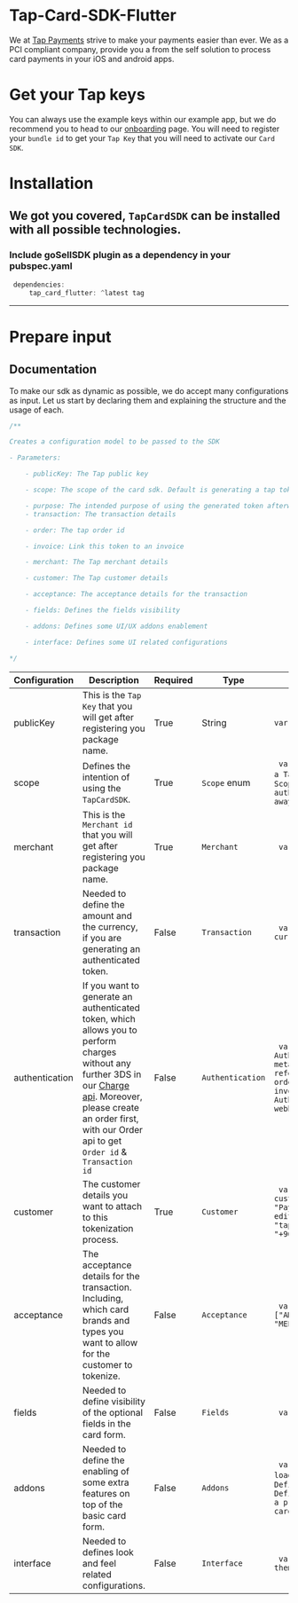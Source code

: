 # Tap-Card-SDK-Flutter
We at [Tap Payments](https://www.tap.company/) strive to make your payments easier than ever. We as a PCI compliant company, provide you a from the self solution to process card payments in your iOS and android apps.

# Get your Tap keys
You can always use the example keys within our example app, but we do recommend you to head to our [onboarding](https://register.tap.company/sell)  page. You will need to register your `bundle id` to get your `Tap Key` that you will need to activate our `Card SDK`.

# Installation
We got you covered, `TapCardSDK` can be installed with all possible technologies.
---

<a name="installation_with_pubspec"></a>

### Include goSellSDK plugin as a dependency in your pubspec.yaml

```dart
 dependencies:
     tap_card_flutter: ^latest tag
```

---

# Prepare input

## Documentation

To make our sdk as dynamic as possible, we do accept many configurations as input. Let us start by declaring them and explaining the structure and the usage of each.
```dart
/**

Creates a configuration model to be passed to the SDK

- Parameters:

	- publicKey: The Tap public key

	- scope: The scope of the card sdk. Default is generating a tap token

	- purpose: The intended purpose of using the generated token afterwards.
	- transaction: The transaction details

	- order: The tap order id

	- invoice: Link this token to an invoice

	- merchant: The Tap merchant details

	- customer: The Tap customer details

	- acceptance: The acceptance details for the transaction

	- fields: Defines the fields visibility

	- addons: Defines some UI/UX addons enablement

	- interface: Defines some UI related configurations

*/
```

|Configuration|Description | Required | Type| Sample
|--|--|--| --|--|
| publicKey| This is the `Tap Key` that you will get after registering you package name. | True  | String| `var publicKey:String = "pk_test_YhUjg9PNT8oDlKJ1aE2fMRz7"` |
| scope| Defines the intention of using the `TapCardSDK`. | True  | `Scope` enum| ` var scope:Scope = Scope.Token //This means you will get a Tap token to use afterwards` OR ` var scope:Scope = Scope.Authenticate //This means you will get an authenticated Tap token to use in our charge api right away`  |
| merchant| This is the `Merchant id` that you will get after registering you package name. | True  | `Merchant`| ` var merchant:Merchant = Merchant(id= "")` |
| transaction| Needed to define the amount and the currency, if you are generating an authenticated token. | False  | `Transaction`| ` var transaction:Transaction = Transaction(amount= 1, currency= "SAR")` |
| authentication| If you want to generate an authenticated token, which allows you to perform charges without any further 3DS in our [Charge api](https://developers.tap.company/reference/create-a-charge). Moreover, please create an order first, with our Order api to get `Order id` & `Transaction id` | False  | `Authentication`| ` var authentication:Authentication = Authentication(description= "Authentication description", metadata:HashMap = metadata.put("utf1","data"), reference: Reference(transaction=  "Your transaction id", order= "Your order id"), invoice: Invoice(id= "If have an invoice id to attach"), authentication: AuthenticationClass(), post: Post(url="Your server webhook if needed"))` |
| customer| The customer details you want to attach to this tokenization process. | True  | `Customer`| ` var customer:Customer = Customer(id= "If you have a tap customer id", name= [Name(lang: "en", first: "Tap", last: "Payments", middle: "")], nameOnCard= "Tap Payments", editable= **true**, contact: Contact(email= "tappayments@tap.company", phone= Phone(countryCode= "+965", number= "88888888")))` |
| acceptance| The acceptance details for the transaction. Including, which card brands and types you want to allow for the customer to tokenize. | False  | `Acceptance`| ` var  acceptance:Acceptance = Acceptance(supportedBrands=["AMERICAN_EXPRESS","VISA","MASTERCARD","OMANNET","MADA", "MEEZA"], supportedCards= ["CREDIT","DEBIT"])` |
| fields| Needed to define visibility of the optional fields in the card form. | False  | `Fields`| ` var fields:Fields = Fields(cardHolder= true)` |
| addons| Needed to define the enabling of some extra features on top of the basic card form. | False  | `Addons`| ` var addons:Addons = Addons(displayPaymentBrands= true, loader= true,scanner= true)` `/**- displayPaymentBrands: Defines to show the supported card brands logos - loader: Defines to show a loader on top of the card when it is in a processing state - scanner: Defines whether to enable card scanning functionality or not*/`|
| interface| Needed to defines look and feel related configurations. | False  | `Interface`| ` var  interface:Interface = Interface(locale= "en", theme= "light", edges= "curved", direction= "dynamic")` |